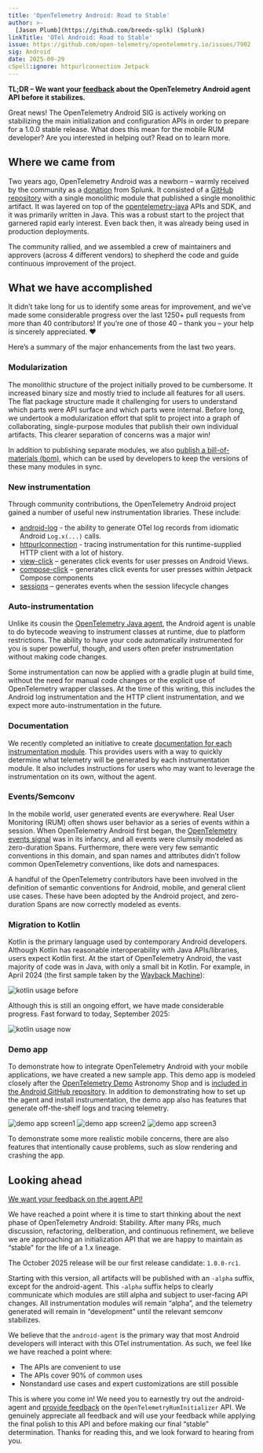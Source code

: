 ```yaml
---
title: 'OpenTelemetry Android: Road to Stable'
author: >-
  [Jason Plumb](https://github.com/breedx-splk) (Splunk)
linkTitle: 'OTel Android: Road to Stable'
issue: https://github.com/open-telemetry/opentelemetry.io/issues/7902
sig: Android
date: 2025-09-29
cSpell:ignore: httpurlconnection Jetpack
---
```


**TL;DR – We want your
[feedback](https://github.com/open-telemetry/opentelemetry-android/issues/1257)
about the OpenTelemetry Android agent API before it stabilizes.**

Great news! The OpenTelemetry Android SIG is actively working on stabilizing the
main initialization and configuration APIs in order to prepare for a 1.0.0
stable release. What does this mean for the mobile RUM developer? Are you
interested in helping out? Read on to learn more.

## Where we came from

Two years ago, OpenTelemetry Android was a newborn – warmly received by the
community as a
[donation](https://github.com/open-telemetry/community/issues/1400) from Splunk.
It consisted of a
[GitHub repository](https://github.com/open-telemetry/opentelemetry-android)
with a single monolithic module that published a single monolithic artifact. It
was layered on top of the
[opentelemetry-java](https://github.com/open-telemetry/opentelemetry-java) APIs
and SDK, and it was primarily written in Java. This was a robust start to the
project that garnered rapid early interest. Even back then, it was already being
used in production deployments.

The community rallied, and we assembled a crew of maintainers and approvers
(across 4 different vendors) to shepherd the code and guide continuous
improvement of the project.

## What we have accomplished

It didn’t take long for us to identify some areas for improvement, and we’ve
made some considerable progress over the last 1250+ pull requests from more than
40 contributors! If you’re one of those 40 – thank you – your help is sincerely
appreciated. ❤️

Here’s a summary of the major enhancements from the last two years.

### Modularization

The monolithic structure of the project initially proved to be cumbersome. It
increased binary size and mostly tried to include all features for all users.
The flat package structure made it challenging for users to understand which
parts were API surface and which parts were internal. Before long, we undertook
a modularization effort that split to project into a graph of collaborating,
single-purpose modules that publish their own individual artifacts. This clearer
separation of concerns was a major win!

In addition to publishing separate modules, we also
[publish a bill-of-materials (bom)](https://central.sonatype.com/artifact/io.opentelemetry.android/opentelemetry-android-bom),
which can be used by developers to keep the versions of these many modules in
sync.

### New instrumentation

Through community contributions, the OpenTelemetry Android project gained a
number of useful new instrumentation libraries. These include:

- [android-log](https://github.com/open-telemetry/opentelemetry-android/tree/main/instrumentation/android-log) -
  the ability to generate OTel log records from idiomatic Android `Log.x(...)`
  calls.
- [httpurlconnection](https://github.com/open-telemetry/opentelemetry-android/tree/main/instrumentation/httpurlconnection) -
  tracing instrumentation for this runtime-supplied HTTP client with a lot of
  history.
- [view-click](https://github.com/open-telemetry/opentelemetry-android/tree/main/instrumentation/view-click)
  – generates click events for user presses on Android Views.
- [compose-click](https://github.com/open-telemetry/opentelemetry-android/tree/main/instrumentation/compose/click)
  – generates click events for user presses within Jetpack Compose components
- [sessions](https://github.com/open-telemetry/opentelemetry-android/tree/main/instrumentation/sessions)
  – generates events when the session lifecycle changes

### Auto-instrumentation

Unlike its cousin the
[OpenTelemetry Java agent](https://github.com/open-telemetry/opentelemetry-java-instrumentation),
the Android agent is unable to do bytecode weaving to instrument classes at
runtime, due to platform restrictions. The ability to have your code
automatically instrumented for you is super powerful, though, and users often
prefer instrumentation without making code changes.

Some instrumentation can now be applied with a gradle plugin at build time,
without the need for manual code changes or the explicit use of OpenTelemetry
wrapper classes. At the time of this writing, this includes the Android log
instrumentation and the HTTP client instrumentation, and we expect more
auto-instrumentation in the future.

### Documentation

We recently completed an initiative to create
[documentation for each instrumentation module](https://github.com/open-telemetry/opentelemetry-android/issues/742).
This provides users with a way to quickly determine what telemetry will be
generated by each instrumentation module. It also includes instructions for
users who may want to leverage the instrumentation on its own, without the
agent.

### Events/Semconv

In the mobile world, user generated events are everywhere. Real User Monitoring
(RUM) often shows user behavior as a series of events within a session. When
OpenTelemetry Android first began, the
[OpenTelemetry events signal](/docs/specs/semconv/general/events/) was in its
infancy, and all events were clumsily modeled as zero-duration Spans.
Furthermore, there were very few semantic conventions in this domain, and span
names and attributes didn’t follow common OpenTelemetry conventions, like dots
and namespaces.

A handful of the OpenTelemetry contributors have been involved in the definition
of semantic conventions for Android, mobile, and general client use cases. These
have been adopted by the Android project, and zero-duration Spans are now
correctly modeled as events.

### Migration to Kotlin

Kotlin is the primary language used by contemporary Android developers. Although
Kotlin has reasonable interoperability with Java APIs/libraries, users expect
Kotlin first. At the start of OpenTelemetry Android, the vast majority of code
was in Java, with only a small bit in Kotlin. For example, in April 2024 (the
first sample taken by the
[Wayback Machine](https://web.archive.org/web/20250000000000*/https://github.com/open-telemetry/opentelemetry-android)):

![kotlin usage before](kotlin1.png)

Although this is still an ongoing effort, we have made considerable progress.
Fast forward to today, September 2025:

![kotlin usage now](kotlin2.png)

### Demo app

To demonstrate how to integrate OpenTelemetry Android with your mobile
applications, we have created a new sample app. This demo app is modeled closely
after the
[OpenTelemetry Demo](https://github.com/open-telemetry/opentelemetry-demo)
Astronomy Shop and is
[included in the Android GitHub repository](https://github.com/open-telemetry/opentelemetry-android/tree/main/demo-app).
In addition to demonstrating how to set up the agent and install
instrumentation, the demo app also has features that generate off-the-shelf logs
and tracing telemetry.

![demo app screen1](demo-app1.png) ![demo app screen2](demo-app2.png)
![demo app screen3](demo-app3.png)

To demonstrate some more realistic mobile concerns, there are also features that
intentionally cause problems, such as slow rendering and crashing the app.

## Looking ahead

[We want your feedback on the agent API!](https://github.com/open-telemetry/opentelemetry-android/issues/1257)

We have reached a point where it is time to start thinking about the next phase
of OpenTelemetry Android: Stability. After many PRs, much discussion,
refactoring, deliberation, and continuous refinement, we believe we are
approaching an initialization API that we are happy to maintain as “stable” for the
life of a 1.x lineage.

The October 2025 release will be our first release candidate: `1.0.0-rc1`.

Starting with this version, all artifacts will be published with an `-alpha`
suffix, except for the android-agent. This `-alpha` suffix helps to clearly
communicate which modules are still alpha and subject to user-facing API
changes. All instrumentation modules will remain “alpha”, and the telemetry
generated will remain in “development” until the relevant semconv stabilizes.

We believe that the `android-agent` is the primary way that most Android
developers will interact with this OTel instrumentation. As such, we feel like
we have reached a point where:

- The APIs are convenient to use
- The APIs cover 90% of common uses
- Nonstandard use cases and expert customizations are still possible

This is where you come in! We need you to earnestly try out the android-agent
and
[provide feedback](https://github.com/open-telemetry/opentelemetry-android/issues/1257)
on the `OpenTelemetryRumInitializer` API. We genuinely appreciate all feedback
and will use your feedback while applying the final polish to this API and
before making our final “stable” determination. Thanks for reading this, and we
look forward to hearing from you.
